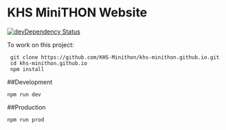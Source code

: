 # KHS MiniTHON Website
[![devDependency Status](https://david-dm.org/khs-minithon/khs-minithon.github.io/dev-status.svg)](https://david-dm.org/khs-minithon/khs-minithon.github.io#info=devDependencies)

To work on this project:
```
 git clone https://github.com/KHS-Minithon/khs-minithon.github.io.git
 cd khs-minithon.github.io
 npm install
```

##Development

``` npm run dev ```

##Production

``` npm run prod ```
